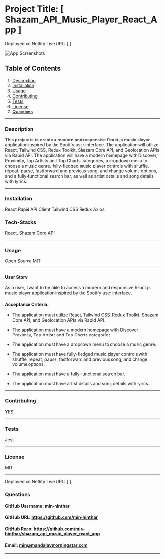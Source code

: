 # Project Title: [ Shazam_API_Music_Player_React_App ]

Deployed on Netlify Live URL: [  ]

![App Screenshots](./src/utils/assets/.jpeg)

## Table of Contents
1. [Description](#description)
2. [Installation](#installation)
3. [Usage](#usage)
4. [Contributing](#contributing)
5. [Tests](#tests)
6. [License](#license)
7. [Questions](#questions)

-----

### Description 
This project is to create a modern and responsive React.js music player application inspired by the Spotify user interface. The application will utilize React, Tailwind CSS, Redux Toolkit, Shazam Core API, and Geolocation APIs via Rapid API. The application will have a modern homepage with Discover, Proximity, Top Artists and Top Charts categories, a dropdown menu to choose a music genre, fully-fledged music player controls with shuffle, repeat, pause, fastforward and previous song, and change volume options, and a fully-functional search bar, as well as artist details and song details with lyrics.


-----

### Installation
React
Rapid API Client
Tailwind CSS
Redux
Axios


### Tech-Stacks
React,
Shazam Core API,

-----

### Usage 

Open Source MIT

-----

#### User Story

As a user, I want to be able to access a modern and responsive React.js music player application inspired by the Spotify user interface.


#### Acceptance Criteria:

- The application must utilize React, Tailwind CSS, Redux Toolkit, Shazam Core API, and Geolocation APIs via Rapid API.

- The application must have a modern homepage with Discover, Proximity, Top Artists and Top Charts categories.

- The application must have a dropdown menu to choose a music genre.

- The application must have fully-fledged music player controls with shuffle, repeat, pause, fastforward and previous song, and change volume options.

- The application must have a fully-functional search bar.

- The application must have artist details and song details with lyrics.

-----

### Contributing 
YES 

-----

### Tests 
Jest

-----

### License 
MIT 

-----

Deployed on Netlify Live URL: [  ]

### Questions 

#### GitHub Username: min-hinthar 

#### GitHub URL: https://github.com/min-hinthar

#### GitHub Repo: https://github.com/min-hinthar/shazam_api_music_player_react_app

#### Email: min@mandalaymorningstar.com

-----
